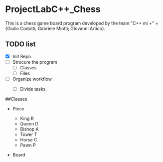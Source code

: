 # ProjectLabC++_Chess

This is a chess game board program developed by the team "C++ mi +" = {Giulio Codutti; Gabriele Miotti; GIovanni Artico}.


## TODO list

- [x] Init Repo
- [ ] Strucure the program
  - [ ] Classes
  - [ ] Files
- [ ] Organize workflow
  - [ ] Divide tasks


##Classes

- Piece
  - King   R
  - Queen  D
  - Bishop A
  - Tower  T
  - Horse  C
  - Pawn   P

- Board
